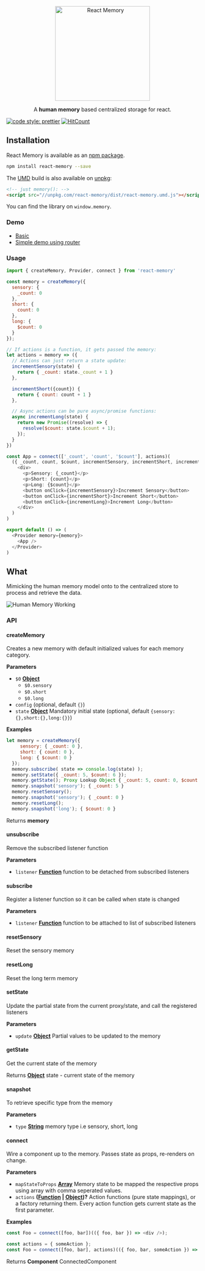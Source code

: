 <p align="center">
<a href="#" target="_blank">
<img alt="React Memory" title="React Memory" src="https://i.imgur.com/2aF8IOn.png" width="248">
</a>
</p>
<p align="center"> A <b>human memory</b> based centralized storage for react.</p>

[![code style: prettier](https://img.shields.io/badge/code_style-prettier-ff69b4.svg?style=flat-square)](https://github.com/prettier/prettier)
[![HitCount](http://hits.dwyl.io/ajainvivek/react-memory.svg)](http://hits.dwyl.io/ajainvivek/react-memory)

## Installation

React Memory is available as an [npm package](https://www.npmjs.com/package/react-memory).

```sh
npm install react-memory --save
```

The [UMD](https://github.com/umdjs/umd) build is also available on [unpkg](https://unpkg.com):

```html
<!-- just memory(): -->
<script src="//unpkg.com/react-memory/dist/react-memory.umd.js"></script>
```

You can find the library on `window.memory`.

### Demo

* [Basic](https://codesandbox.io/s/40pn25njx7)
* [Simple demo using router](https://codesandbox.io/s/0m06x87v00)

### Usage

```js
import { createMemory, Provider, connect } from 'react-memory'

const memory = createMemory({
  sensory: {
    _count: 0
  },
  short: {
    count: 0
  },
  long: {
    $count: 0
  }
});

// If actions is a function, it gets passed the memory:
let actions = memory => ({
  // Actions can just return a state update:
  incrementSensory(state) {
    return { _count: state._count + 1 }
  },

  incrementShort({count}) {
    return { count: count + 1 }
  },

  // Async actions can be pure async/promise functions:
  async incrementLong(state) {
    return new Promise((resolve) => {
      resolve($count: state.$count + 1);
    });
  }
})

const App = connect(['_count', 'count', '$count'], actions)(
  ({ _count, count, $count, incrementSensory, incrementShort, incrementLong }) => (
    <div>
      <p>Sensory: {_count}</p>
      <p>Short: {count}</p>
      <p>Long: {$count}</p>
      <button onClick={incrementSensory}>Increment Sensory</button>
      <button onClick={incrementShort}>Increment Short</button>
      <button onClick={incrementLong}>Increment Long</button>
    </div>
  )
)

export default () => (
  <Provider memory={memory}>
    <App />
  </Provider>
)
```

## What

Mimicking the human memory model onto to the centralized store to process and retrieve the data.

![Human Memory Working](http://brainmadesimple.com/memory/memory.JPG)

### API

<!-- Generated by documentation.js. Update this documentation by updating the source code. -->

#### createMemory

Creates a new memory with default initialized values for each memory category.

**Parameters**

* `$0` **[Object](https://developer.mozilla.org/docs/Web/JavaScript/Reference/Global_Objects/Object)**
  * `$0.sensory`
  * `$0.short`
  * `$0.long`
* `config` (optional, default `{}`)
* `state` **[Object](https://developer.mozilla.org/docs/Web/JavaScript/Reference/Global_Objects/Object)** Mandatory initial state (optional, default `{sensory:{},short:{},long:{}}`)

**Examples**

```javascript
let memory = createMemory({
     sensory: { _count: 0 },
     short: { count: 0 },
     long: { $count: 0 }
  });
  memory.subscribe( state => console.log(state) );
  memory.setState({ _count: 5, $count: 6 });
  memory.getState(); Proxy Lookup Object { _count: 5, count: 0, $count: 6}
  memory.snapshot('sensory'); { _count: 5 }
  memory.resetSensory();
  memory.snapshot('sensory'); { _count: 0 }
  memory.resetLong();
  memory.snapshot('long'); { $count: 0 }
```

Returns **memory**

#### unsubscribe

Remove the subscribed listener function

**Parameters**

* `listener` **[Function](https://developer.mozilla.org/docs/Web/JavaScript/Reference/Statements/function)** function to be detached from subscribed listeners

#### subscribe

Register a listener function so it can be called when state is changed

**Parameters**

* `listener` **[Function](https://developer.mozilla.org/docs/Web/JavaScript/Reference/Statements/function)** function to be attached to list of subscribed listeners

#### resetSensory

Reset the sensory memory

#### resetLong

Reset the long term memory

#### setState

Update the partial state from the current proxy/state, and call the registered listeners

**Parameters**

* `update` **[Object](https://developer.mozilla.org/docs/Web/JavaScript/Reference/Global_Objects/Object)** Partial values to be updated to the memory

#### getState

Get the current state of the memory

Returns **[Object](https://developer.mozilla.org/docs/Web/JavaScript/Reference/Global_Objects/Object)** state - current state of the memory

#### snapshot

To retrieve specific type from the memory

**Parameters**

* `type` **[String](https://developer.mozilla.org/docs/Web/JavaScript/Reference/Global_Objects/String)** memory type i.e sensory, short, long

#### connect

Wire a component up to the memory. Passes state as props, re-renders on change.

**Parameters**

* `mapStateToProps` **[Array](https://developer.mozilla.org/docs/Web/JavaScript/Reference/Global_Objects/Array)** Memory state to be mapped the respective props using array with comma seperated values.
* `actions` **([Function](https://developer.mozilla.org/docs/Web/JavaScript/Reference/Statements/function) \| [Object](https://developer.mozilla.org/docs/Web/JavaScript/Reference/Global_Objects/Object))?** Action functions (pure state mappings), or a factory returning them. Every action function gets current state as the first parameter.

**Examples**

```javascript
const Foo = connect([foo, bar])(({ foo, bar }) => <div />);
```

```javascript
const actions = { someAction };
const Foo = connect([foo, bar], actions)(({ foo, bar, someAction }) => <div />);
```

Returns **Component** ConnectedComponent
